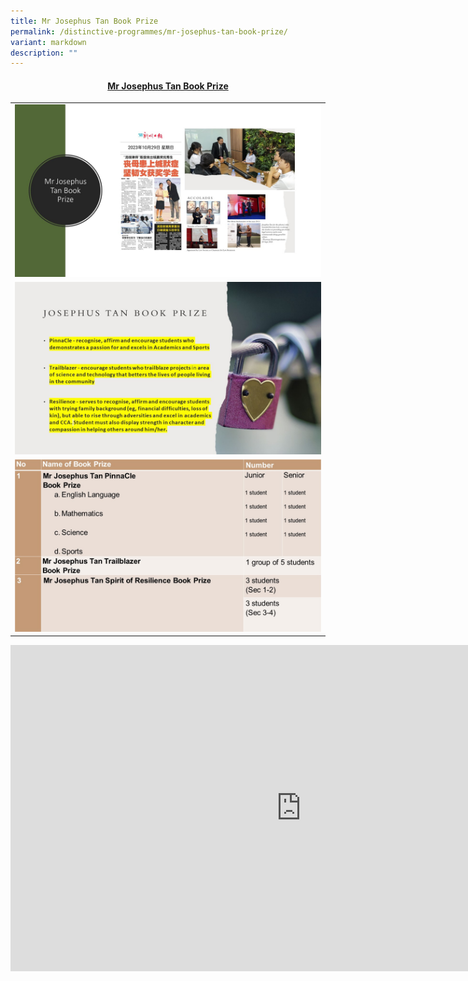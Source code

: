 ```yaml
---
title: Mr Josephus Tan Book Prize
permalink: /distinctive-programmes/mr-josephus-tan-book-prize/
variant: markdown
description: ""
---
```

<h4 style="text-align: center;"><strong><u>Mr Josephus Tan Book Prize</u></strong></h4>
<table style="border-collapse: collapse; width: 100%;" border="0">
<tbody>
<tr>
<td style="width: 50%; text-align: center;"><img style="width: 100%;" src="/images/josephus 1.JPG"><strong></strong></td>
</tr>
<tr>
<td style="width: 50%; text-align: center;"><img style="width: 100%;" src="/images/josephus 2.JPG"><strong></strong></td>
</tr>
<tr>
<td style="width: 50%; text-align: center;"><img style="width: 100%;" src="/images/josephus 4.jpg"><strong></strong></td>
</tr>
</tbody>
</table>
<iframe width="929" height="522" src="https://www.youtube.com/embed/2a3G_gHxSs0?si=7sbSwZEELQTKdHiF" title="Peicai Secondary School Corporate Video 2023" frameborder="0" allow="accelerometer; autoplay; clipboard-write; encrypted-media; gyroscope; picture-in-picture; web-share" allowfullscreen=""></iframe>